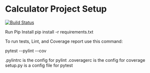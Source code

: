 # Calculator Project Setup
[![Build Status](https://app.travis-ci.com/Hollinss/calc-homework.svg?branch=main)](https://app.travis-ci.com/Hollinss/calc-homework)

Run Pip Install
pip install -r requirements.txt

To run tests, Lint, and Coverage report use this command:

pytest  --pylint --cov

.pylintrc is the config for pylint
.coveragerc is the config for coverage
setup.py is a config file for pytest
